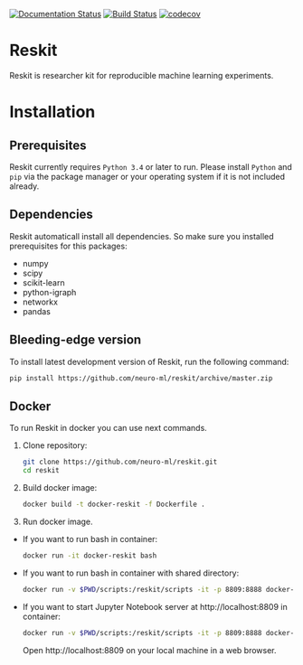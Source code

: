 [![Documentation Status](https://readthedocs.org/projects/reskit/badge/?version=latest)](http://reskit.readthedocs.io/en/latest/?badge=latest)
[![Build Status](https://travis-ci.org/neuro-ml/reskit.svg?branch=master)](https://travis-ci.org/neuro-ml/reskit)
[![codecov](https://codecov.io/gh/neuro-ml/reskit/branch/master/graph/badge.svg)](https://codecov.io/gh/neuro-ml/reskit)

# Reskit

Reskit is researcher kit for reproducible machine learning experiments.

# Installation

## Prerequisites

Reskit currently requires ``Python 3.4`` or later to run. 
Please install ``Python`` and ``pip`` via the package manager
or your operating system if it is not included already.

## Dependencies

Reskit automaticall install all dependencies. 
So make sure you installed prerequisites for this packages:

* numpy
* scipy
* scikit-learn
* python-igraph
* networkx
* pandas


## Bleeding-edge version

To install latest development version of Reskit, run the following command:

```bash
pip install https://github.com/neuro-ml/reskit/archive/master.zip
```

## Docker

To run Reskit in docker you can use next commands.

1. Clone repository:

    ```bash
    git clone https://github.com/neuro-ml/reskit.git
    cd reskit
    ```

2. Build docker image:

    ```bash
    docker build -t docker-reskit -f Dockerfile .
    ```

3. Run docker image.
  * If you want to run bash in container:

    ```bash
    docker run -it docker-reskit bash
    ```

  * If you want to run bash in container with shared directory:

    ```bash
    docker run -v $PWD/scripts:/reskit/scripts -it -p 8809:8888 docker-reskit bash
    ```

  * If you want to start Jupyter Notebook server at http://localhost:8809 in container:

    ```bash
    docker run -v $PWD/scripts:/reskit/scripts -it -p 8809:8888 docker-reskit jupyter notebook --no-browser --ip="*"
    ```

    Open http://localhost:8809 on your local machine in a web browser.
